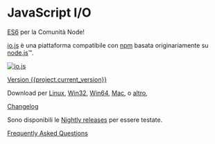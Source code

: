 # JavaScript I/O

[ES6](es6.html) per la Comunità Node!

[io.js](https://github.com/iojs/io.js) è una piattaforma compatibile con [npm](https://www.npmjs.org/) basata originariamente su [node.js](https://nodejs.org/)&#8482;.

[![io.js](../images/1.0.0.png)](https://iojs.org/dist/v{{project.current_version}}/)

[Version {{project.current_version}}](https://iojs.org/dist/v{{project.current_version}}/)

Download per
[Linux](https://iojs.org/dist/v{{project.current_version}}/iojs-v{{project.current_version}}-linux-x64.tar.xz),
[Win32](https://iojs.org/dist/v{{project.current_version}}/iojs-v{{project.current_version}}-x86.msi),
[Win64](https://iojs.org/dist/v{{project.current_version}}/iojs-v{{project.current_version}}-x64.msi),
[Mac](https://iojs.org/dist/v{{project.current_version}}/iojs-v{{project.current_version}}.pkg),
o
[altro](https://iojs.org/dist/v{{project.current_version}}/),

[Changelog](https://github.com/iojs/io.js/blob/v1.x/CHANGELOG.md)

Sono disponibili le [Nightly releases](https://iojs.org/download/nightly/) per essere testate.

[Frequently Asked Questions](faq.html)